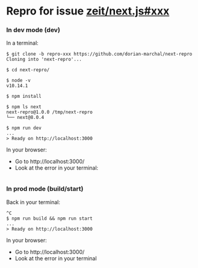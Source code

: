 # Repro for issue [zeit/next.js#xxx](https://github.com/zeit/next.js/issues/xxx)

### In dev mode (dev)

In a terminal:

```shell
$ git clone -b repro-xxx https://github.com/dorian-marchal/next-repro
Cloning into 'next-repro'...

$ cd next-repro/

$ node -v
v10.14.1

$ npm install

$ npm ls next
next-repro@1.0.0 /tmp/next-repro
└── next@8.0.4

$ npm run dev
...
> Ready on http://localhost:3000

```

In your browser:

- Go to http://localhost:3000/
- Look at the error in your terminal:
  ```
  ```


### In prod mode (build/start)

Back in your terminal:

```shell
^C
$ npm run build && npm run start
...
> Ready on http://localhost:3000
```

In your browser:

- Go to http://localhost:3000/
- Look at the error in your terminal
